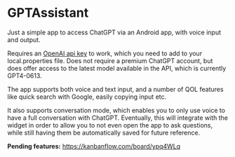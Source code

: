 # GPTAssistant
Just a simple app to access ChatGPT via an Android app, with voice input and output.

Requires an [OpenAI api key](https://platform.openai.com/account/api-keys) to work, which you need to add to your local.properties file. 
Does not require a premium ChatGPT account, but does offer access to the latest model available in the API, which is currently GPT4-0613.

The app supports both voice and text input, and a number of QOL features like quick search with Google, easily copying input etc. 

It also supports conversation mode, which enables you to only use voice to have a full conversation with ChatGPT. Eventually, this will 
integrate with the widget in order to allow you to not even open the app to ask questions, while still having them be automatically saved
for future reference.

**Pending features:**
https://kanbanflow.com/board/ypq4WLq
